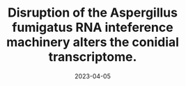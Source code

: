 ---
title: "Disruption of the Aspergillus fumigatus RNA inteference machinery alters the conidial transcriptome."
authors:
- Abdulrahman Kelani
- Alexander Bruch
- FLora Rivieccio
- Corissa Visser
- Thomas Krüger
- Danielle Weaver
- Xiaoqing Pan
- Sascha Schäuble
- Gianni Panagiotou
- Olaf Kniemeyer
- Michael J. Bromley
- Paul Bowyer
- Amelia E. Barber
- Axel A. Brakhage
- Matthew G. Blango
#author_notes:
#- "Equal contribution"
#- "Equal contribution"
date: "2023-04-05"
doi: "https://doi.org/10.1261/rna.079350.122"

# Schedule page publish date (NOT publication's date).
publishDate: "2023-04-05"

# Publication type.
# Legend: 0 = Uncategorized; 1 = Conference paper; 2 = Journal article;
# 3 = Preprint / Working Paper; 4 = Report; 5 = Book; 6 = Book section;
# 7 = Thesis; 8 = Patent
publication_types: ["2"]

# Publication name and optional abbreviated publication name.
publication: "RNA, https://doi.org/10.1261/rna.079350.122"
publication_short: ""

abstract: 

# Summary. An optional shortened abstract.
summary: 

tags:
- Source Themes
featured: false

# links:
# - name: ""
#   url: ""
url_pdf: https://doi.org/10.1261/rna.079350.122
url_code: ''
url_dataset: ''
url_poster: ''
url_project: ''
url_slides: ''
url_source: ''
url_video: ''

# Featured image
# To use, add an image named `featured.jpg/png` to your page's folder. 
#image:
#  caption: 'Image credit: [**Unsplash**](https://unsplash.com/photos/jdD8gXaTZsc)'
#  focal_point: ""
#  preview_only: false

# Associated Projects (optional).
#   Associate this publication with one or more of your projects.
#   Simply enter your project's folder or file name without extension.
#   E.g. `internal-project` references `content/project/internal-project/index.md`.
#   Otherwise, set `projects: []`.
#projects: []

# Slides (optional).
#   Associate this publication with Markdown slides.
#   Simply enter your slide deck's filename without extension.
#   E.g. `slides: "example"` references `content/slides/example/index.md`.
#   Otherwise, set `slides: ""`.
#slides: example
---